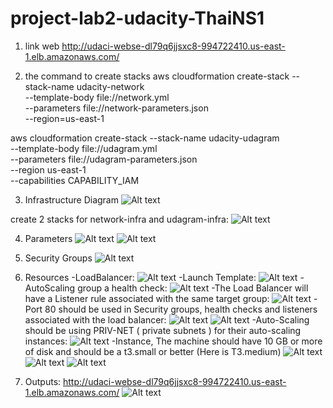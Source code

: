 # project-lab2-udacity-ThaiNS1

1. link web
http://udaci-webse-dl79q6jjsxc8-994722410.us-east-1.elb.amazonaws.com/

2. the command to create stacks
aws cloudformation create-stack --stack-name udacity-network \
    --template-body file://network.yml   \
    --parameters file://network-parameters.json  \
    --region=us-east-1

aws cloudformation create-stack --stack-name udacity-udagram \
    --template-body file://udagram.yml   \
    --parameters file://udagram-parameters.json  \
    --region us-east-1 \
    --capabilities CAPABILITY_IAM

3. Infrastructure Diagram
![Alt text](image-2.png)

create 2 stacks for network-infra and udagram-infra:
![Alt text](image-15.png)

4. Parameters
![Alt text](image.png)
![Alt text](image-1.png)

5. Security Groups
![Alt text](image-3.png)

6. Resources
-LoadBalancer:
![Alt text](image-4.png)
-Launch Template:
![Alt text](image-5.png)
-AutoScaling group a health check:
![Alt text](image-6.png)
-The Load Balancer will have a Listener rule associated with the same target group:
![Alt text](image-7.png)
-Port 80 should be used in Security groups, health checks and listeners associated with the load balancer:
![Alt text](image-8.png)
![Alt text](image-9.png)
-Auto-Scaling should be using PRIV-NET ( private subnets ) for their auto-scaling instances:
![Alt text](image-10.png)
-Instance, The machine should have 10 GB or more of disk and should be a t3.small or better (Here is T3.medium)
![Alt text](image-11.png)
![Alt text](image-12.png)
![Alt text](image-13.png)

7. Outputs:
http://udaci-webse-dl79q6jjsxc8-994722410.us-east-1.elb.amazonaws.com/
![Alt text](image-14.png)